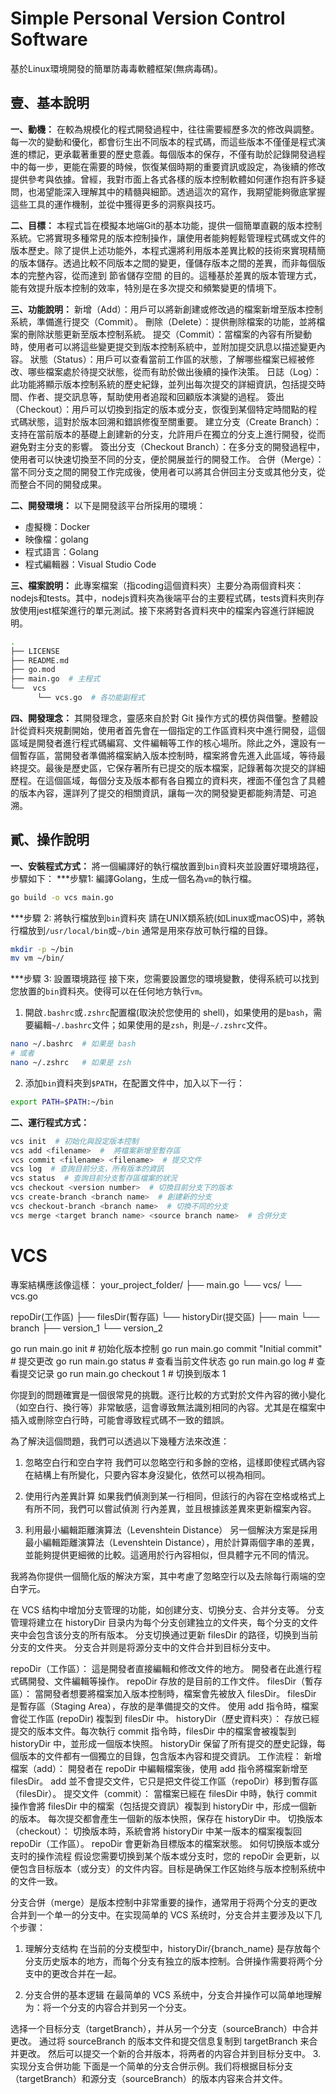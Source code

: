 # Simple Personal Version Control Software

基於Linux環境開發的簡單防毒毒軟體框架(無病毒碼)。

## 壹、基本說明
**一、動機：**
在較為規模化的程式開發過程中，往往需要經歷多次的修改與調整。每一次的變動和優化，都會衍生出不同版本的程式碼，而這些版本不僅僅是程式演進的標記，更承載著重要的歷史意義。每個版本的保存，不僅有助於記錄開發過程中的每一步，更能在需要的時候，恢復某個時期的重要資訊或設定，為後續的修改提供參考與依據。曾經，我對市面上各式各樣的版本控制軟體如何運作抱有許多疑問，也渴望能深入理解其中的精髓與細節。透過這次的寫作，我期望能夠徹底掌握這些工具的運作機制，並從中獲得更多的洞察與技巧。

**二、目標：**
本程式旨在模擬本地端Git的基本功能，提供一個簡單直觀的版本控制系統。它將實現多種常見的版本控制操作，讓使用者能夠輕鬆管理程式碼或文件的版本歷史。除了提供上述功能外，本程式還將利用版本差異比較的技術來實現精簡的版本儲存。透過比較不同版本之間的變更，僅儲存版本之間的差異，而非每個版本的完整內容，從而達到 節省儲存空間 的目的。這種基於差異的版本管理方式，能有效提升版本控制的效率，特別是在多次提交和頻繁變更的情境下。
<br>

**三、功能說明：**
新增（Add）：用戶可以將新創建或修改過的檔案新增至版本控制系統，準備進行提交（Commit）。
刪除（Delete）：提供刪除檔案的功能，並將檔案的刪除狀態更新至版本控制系統。
提交（Commit）：當檔案的內容有所變動時，使用者可以將這些變更提交到版本控制系統中，並附加提交訊息以描述變更內容。
狀態（Status）：用戶可以查看當前工作區的狀態，了解哪些檔案已經被修改、哪些檔案處於待提交狀態，從而有助於做出後續的操作決策。
日誌（Log）：此功能將顯示版本控制系統的歷史紀錄，並列出每次提交的詳細資訊，包括提交時間、作者、提交訊息等，幫助使用者追蹤和回顧版本演變的過程。
簽出（Checkout）：用戶可以切換到指定的版本或分支，恢復到某個特定時間點的程式碼狀態，這對於版本回溯和錯誤修復至關重要。
建立分支（Create Branch）：支持在當前版本的基礎上創建新的分支，允許用戶在獨立的分支上進行開發，從而避免對主分支的影響。
簽出分支（Checkout Branch）：在多分支的開發過程中，使用者可以快速切換至不同的分支，便於開展並行的開發工作。
合併（Merge）：當不同分支之間的開發工作完成後，使用者可以將其合併回主分支或其他分支，從而整合不同的開發成果。

**二、開發環境：**
以下是開發該平台所採用的環境：
* 虛擬機：Docker
* 映像檔：golang
* 程式語言：Golang
* 程式編輯器：Visual Studio Code

**三、檔案說明：** 
此專案檔案（指coding這個資料夾）主要分為兩個資料夾：nodejs和tests。其中，nodejs資料夾為後端平台的主要程式碼，tests資料夾則存放使用jest框架進行的單元測試。接下來將對各資料夾中的檔案內容進行詳細說明。
```bash
.
├── LICENSE
├── README.md
├── go.mod
├── main.go  # 主程式
└──  vcs
      └── vcs.go  # 各功能副程式
```

**四、開發理念：**
其開發理念，靈感來自於對 Git 操作方式的模仿與借鑒。整體設計從資料夾規劃開始，使用者首先會在一個指定的工作區資料夾中進行開發，這個區域是開發者進行程式碼編寫、文件編輯等工作的核心場所。除此之外，還設有一個暫存區，當開發者準備將檔案納入版本控制時，檔案將會先進入此區域，等待最終提交。最後是歷史區，它保存著所有已提交的版本檔案，記錄著每次提交的詳細歷程。在這個區域，每個分支及版本都有各自獨立的資料夾，裡面不僅包含了具體的版本內容，還詳列了提交的相關資訊，讓每一次的開發變更都能夠清楚、可追溯。

## 貳、操作說明
**一、安裝程式方式：** 
將一個編譯好的執行檔放置到`bin`資料夾並設置好環境路徑，步驟如下：
***步驟1: 編譯Golang，生成一個名為`vm`的執行檔。
```bash
go build -o vcs main.go
```

***步驟 2: 將執行檔放到`bin`資料夾
請在UNIX類系統(如Linux或macOS)中，將執行檔放到`/usr/local/bin`或`~/bin` 通常是用來存放可執行檔的目錄。
```bash
mkdir -p ~/bin
mv vm ~/bin/
```

***步驟 3: 設置環境路徑
接下來，您需要設置您的環境變數，使得系統可以找到您放置的`bin`資料夾。使得可以在任何地方執行`vm`。

1. 開啟`.bashrc`或`.zshrc`配置檔(取決於您使用的 shell)，如果使用的是`bash`，需要編輯`~/.bashrc`文件；如果使用的是`zsh`，則是`~/.zshrc`文件。
```bash
nano ~/.bashrc  # 如果是 bash
# 或者
nano ~/.zshrc   # 如果是 zsh
```

2. 添加`bin`資料夾到`$PATH`，在配置文件中，加入以下一行：
```bash
export PATH=$PATH:~/bin
```

**二、運行程式方式：**
```bash
vcs init  # 初始化與設定版本控制
vcs add <filename>  #  將檔案新增至暫存區
vcs commit <filename> <filename>  # 提交文件
vcs log  # 查詢目前分支，所有版本的資訊
vcs status  # 查詢目前分支暫存區檔案的狀況
vcs checkout <version number>  # 切換目前分支下的版本
vcs create-branch <branch name>  # 創建新的分支
vcs checkout-branch <branch name>  # 切換不同的分支
vcs merge <target branch name> <source branch name>  # 合併分支
```

# VCS

專案結構應該像這樣：
your_project_folder/
  ├── main.go
  └── vcs/
      └── vcs.go

repoDir(工作區)
  ├── filesDir(暫存區)
  └── historyDir(提交區)
        ├── main
        └── branch
              ├── version_1
              └── version_2
              
go run main.go init        # 初始化版本控制
go run main.go commit "Initial commit"  # 提交更改
go run main.go status      # 查看当前文件状态
go run main.go log         # 查看提交记录
go run main.go checkout 1  # 切换到版本 1

你提到的問題確實是一個很常見的挑戰。逐行比較的方式對於文件內容的微小變化（如空白行、換行等）非常敏感，這會導致無法識別相同的內容。尤其是在檔案中插入或刪除空白行時，可能會導致程式碼不一致的錯誤。

為了解決這個問題，我們可以透過以下幾種方法來改進：

1. 忽略空白行和空白字符
我們可以忽略空行和多餘的空格，這樣即使程式碼內容在結構上有所變化，只要內容本身沒變化，依然可以視為相同。

2. 使用行內差異計算
如果我們偵測到某一行相同，但該行的內容在空格或格式上有所不同，我們可以嘗試偵測 行內差異，並且根據該差異來更新檔案內容。

3. 利用最小編輯距離演算法（Levenshtein Distance）
另一個解決方案是採用 最小編輯距離演算法（Levenshtein Distance），用於計算兩個字串的差異，並能夠提供更細微的比較。這適用於行內容相似，但具體字元不同的情況。

我將為你提供一個簡化版的解決方案，其中考慮了忽略空行以及去除每行兩端的空白字元。



在 VCS 结构中增加分支管理的功能，如创建分支、切换分支、合并分支等。
分支管理将建立在 historyDir 目录内为每个分支创建独立的文件夹，每个分支的文件夹中会包含该分支的所有版本。
分支切换通过更新 filesDir 的路径，切换到当前分支的文件夹。
分支合并则是将源分支中的文件合并到目标分支中。

repoDir（工作區）：
這是開發者直接編輯和修改文件的地方。
開發者在此進行程式碼開發、文件編輯等操作。
repoDir 存放的是目前的工作文件。
filesDir（暫存區）：
當開發者想要將檔案加入版本控制時，檔案會先被放入 filesDir。
filesDir 是暫存區（Staging Area），存放的是準備提交的文件。
使用 add 指令時，檔案會從工作區 (repoDir) 複製到 filesDir 中。
historyDir（歷史資料夾）：
存放已經提交的版本文件。每次執行 commit 指令時，filesDir 中的檔案會被複製到 historyDir 中，並形成一個版本快照。
historyDir 保留了所有提交的歷史記錄，每個版本的文件都有一個獨立的目錄，包含版本內容和提交資訊。
工作流程：
新增檔案（add）：
開發者在 repoDir 中編輯檔案後，使用 add 指令將檔案新增至 filesDir。
add 並不會提交文件，它只是把文件從工作區（repoDir）移到暫存區（filesDir）。
提交文件（commit）：
當檔案已經在 filesDir 中時，執行 commit 操作會將 filesDir 中的檔案（包括提交資訊）複製到 historyDir 中，形成一個新的版本。
每次提交都會產生一個新的版本快照，保存在 historyDir 中。
切換版本（checkout）：
切換版本時，系統會將 historyDir 中某一版本的檔案複製回 repoDir（工作區）。
repoDir 會更新為目標版本的檔案狀態。
如何切换版本或分支时的操作流程
假设您需要切换到某个版本或分支时，您的 repoDir 会更新，以便包含目标版本（或分支）的文件内容。目标是确保工作区始终与版本控制系统中的文件一致。

分支合併（merge）是版本控制中非常重要的操作，通常用于将两个分支的更改合并到一个单一的分支中。在实现简单的 VCS 系统时，分支合并主要涉及以下几个步骤：

1. 理解分支结构
在当前的分支模型中，historyDir/{branch_name} 是存放每个分支历史版本的地方，而每个分支有独立的版本控制。合併操作需要将两个分支中的更改合并在一起。

2. 分支合併的基本逻辑
在最简单的 VCS 系统中，分支合并操作可以简单地理解为：将一个分支的内容合并到另一个分支。

选择一个目标分支（targetBranch），并从另一个分支（sourceBranch）中合并更改。
通过将 sourceBranch 的版本文件和提交信息复制到 targetBranch 来合并更改。
然后可以提交一个新的合并版本，将两者的内容合并到目标分支中。
3. 实现分支合併功能
下面是一个简单的分支合併示例。我们将根据目标分支（targetBranch）和源分支（sourceBranch）的版本内容来合并文件。
